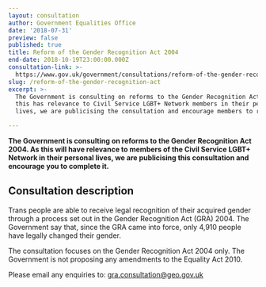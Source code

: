 ```yaml
---
layout: consultation
author: Government Equalities Office
date: '2018-07-31'
preview: false
published: true
title: Reform of the Gender Recognition Act 2004
end-date: 2018-10-19T23:00:00.000Z
consultation-link: >-
  https://www.gov.uk/government/consultations/reform-of-the-gender-recognition-act-2004
slug: /reform-of-the-gender-recognition-act
excerpt: >-
  The Government is consulting on reforms to the Gender Recognition Act 2004. As
  this has relevance to Civil Service LGBT+ Network members in their personal
  lives, we are publicising the consultation and encourage members to respond.

---
```


**The Government is consulting on reforms to the Gender Recognition Act 2004. As this will have relevance to members of the Civil Service LGBT+ Network in their personal lives, we are publicising this consultation and encourage you to complete it.**

## Consultation description

Trans people are able to receive legal recognition of their acquired gender through a process set out in the Gender Recognition Act (GRA) 2004. The Government say that, since the GRA came into force, only 4,910 people have legally changed their gender.

The consultation focuses on the Gender Recognition Act 2004 only. The Government is not proposing any amendments to the Equality Act 2010.

Please email any enquiries to: [gra.consultation@geo.gov.uk](mailto:gra.consultation@geo.gov.uk)
